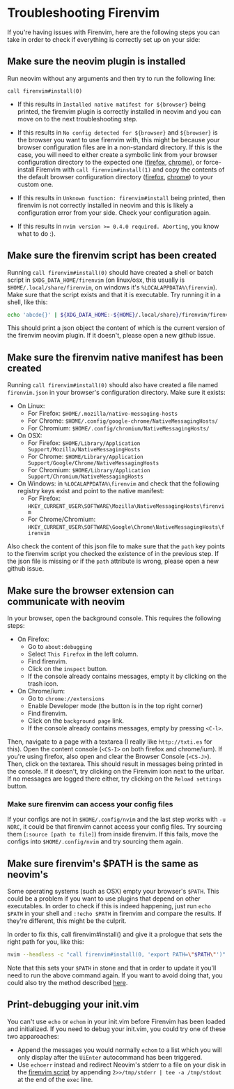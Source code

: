 # Troubleshooting Firenvim

If you're having issues with Firenvim, here are the following steps you can take in order to check if everything is correctly set up on your side:

## Make sure the neovim plugin is installed

Run neovim without any arguments and then try to run the following line:
```
call firenvim#install(0)
```

- If this results in `Installed native matifest for ${browser}` being printed, the firenvim plugin is correctly installed in neovim and you can move on to the next troubleshooting step.

- If this results in `No config detected for ${browser}` and `${browser}` is the browser you want to use firenvim with, this might be because your browser configuration files are in a non-standard directory. If this is the case, you will need to either create a symbolic link from your browser configuration directory to the expected one ([firefox](https://developer.mozilla.org/en-US/docs/Mozilla/Add-ons/WebExtensions/Native_manifests#Manifest_location), [chrome](https://developer.chrome.com/apps/nativeMessaging#native-messaging-host-location)), or force-install Firenvim with `call firenvim#install(1)` and copy the contents of the default browser configuration directory ([firefox](https://developer.mozilla.org/en-US/docs/Mozilla/Add-ons/WebExtensions/Native_manifests#Manifest_location), [chrome](https://developer.chrome.com/apps/nativeMessaging#native-messaging-host-location)) to your custom one.

- If this results in `Unknown function: firenvim#install` being printed, then firenvim is not correctly installed in neovim and this is likely a configuration error from your side. Check your configuration again.

- If this results in `nvim version >= 0.4.0 required. Aborting`, you know what to do :).

## Make sure the firenvim script has been created

Running `call firenvim#install(0)` should have created a shell or batch script in `$XDG_DATA_HOME/firenvim` (on linux/osx, this usually is `$HOME/.local/share/firenvim`, on windows it's `%LOCALAPPDATA%\firenvim`). Make sure that the script exists and that it is executable. Try running it in a shell, like this:
```sh
echo 'abcde{}' | ${XDG_DATA_HOME:-${HOME}/.local/share}/firenvim/firenvim
```
This should print a json object the content of which is the current version of the firenvim neovim plugin. If it doesn't, please open a new github issue.

## Make sure the firenvim native manifest has been created

Running `call firenvim#install(0)` should also have created a file named `firenvim.json` in your browser's configuration directory. Make sure it exists:

- On Linux:
    * For Firefox: `$HOME/.mozilla/native-messaging-hosts`
    * For Chrome: `$HOME/.config/google-chrome/NativeMessagingHosts/`
    * For Chromium: `$HOME/.config/chromium/NativeMessagingHosts/`
- On OSX:
    * For Firefox: `$HOME/Library/Application Support/Mozilla/NativeMessagingHosts`
    * For Chrome: `$HOME/Library/Application Support/Google/Chrome/NativeMessagingHosts`
    * For Chromium: `$HOME/Library/Application Support/Chromium/NativeMessagingHosts`
- On Windows: in `%LOCALAPPDATA%\firenvim` and check that the following registry keys exist and point to the native manifest:
    * For Firefox: `HKEY_CURRENT_USER\SOFTWARE\Mozilla\NativeMessagingHosts\firenvim`
    * For Chrome/Chromium: `HKEY_CURRENT_USER\SOFTWARE\Google\Chrome\NativeMessagingHosts\firenvim`

Also check the content of this json file to make sure that the `path` key points to the firenvim script you checked the existence of in the previous step. If the json file is missing or if the `path` attribute is wrong, please open a new github issue.

## Make sure the browser extension can communicate with neovim

In your browser, open the background console. This requires the following steps:

- On Firefox:
    * Go to `about:debugging`
    * Select `This Firefox` in the left column.
    * Find firenvim.
    * Click on the `inspect` button.
    * If the console already contains messages, empty it by clicking on the trash icon.
- On Chrome/ium:
    * Go to `chrome://extensions`
    * Enable Developer mode (the button is in the top right corner)
    * Find firenvim.
    * Click on the `background page` link.
    * If the console already contains messages, empty by pressing `<C-l>`.

Then, navigate to a page with a textarea (I really like `http://txti.es` for this). Open the content console (`<CS-I>` on both firefox and chrome/ium). If you're using firefox, also open and clear the Browser Console (`<CS-J>`). Then, click on the textarea. This should result in messages being printed in the console. If it doesn't, try clicking on the Firenvim icon next to the urlbar. If no messages are logged there either, try clicking on the `Reload settings` button.

### Make sure firenvim can access your config files

If your configs are not in `$HOME/.config/nvim` and the last step works with `-u NORC`, it could be that firenvim cannot access your config files. Try sourcing them (`:source [path to file]`) from inside firenvim. If this fails, move the configs into `$HOME/.config/nvim` and try sourcing them again.

## Make sure firenvim's $PATH is the same as neovim's

Some operating systems (such as OSX) empty your browser's `$PATH`. This could be a problem if you want to use plugins that depend on other executables. In order to check if this is indeed happening, just run `echo $PATH` in your shell and `:!echo $PATH` in firenvim and compare the results. If they're different, this might be the culprit.

In order to fix this, call firenvim#install() and give it a prologue that sets the right path for you, like this:
```sh
nvim --headless -c "call firenvim#install(0, 'export PATH=\"$PATH\"')" -c quit
```

Note that this sets your `$PATH` in stone and that in order to update it you'll need to run the above command again. If you want to avoid doing that, you could also try the method described [here](https://github.com/glacambre/firenvim/issues/122#issuecomment-536348171).

## Print-debugging your init.vim

You can't use `echo` or `echom` in your init.vim before Firenvim has been loaded and initialized. If you need to debug your init.vim, you could try one of these two apparoaches:
- Append the messages you would normally `echom` to a list which you will only display after the `UiEnter` autocommand has been triggered.
- Use `echoerr` instead and redirect Neovim's stderr to a file on your disk in the [firenvim script](#make-sure-the-firenvim-script-has-been-created) by appending `2>>/tmp/stderr | tee -a /tmp/stdout` at the end of the `exec` line.
